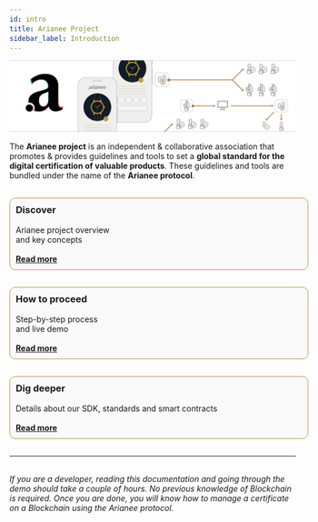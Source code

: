 ```yaml
---
id: intro
title: Arianee Project
sidebar_label: Introduction
---
```




![alt_text](../img/cover.png "image_tooltip")

The **Arianee project** is an independent & collaborative association that promotes & provides guidelines and tools to set a **global standard for the digital certification of valuable products**. These guidelines and tools are bundled under the name of the **Arianee protocol**.

<br/>

<div>
<div class="tiers">
<div class="tiers_inside">
<h3>Discover</h3><br/>
Arianee project overview <br> and key concepts
<br/><br/>
<b><a href="arianeeproject">Read more</a></b>
</div>
</div>



<div class="tiers">
<div class="tiers_inside">
<h3>How to proceed</h3>
<br>Step-by-step process <br> and live demo 
<br/><br/>
<b><a href="howToProceed">Read more</a></b>
</div>
</div>

<div class="tiers">
<div class="tiers_inside">
<h3>Dig deeper</h3><br/>
Details about our SDK, standards and smart contracts
<br/><br/>
<b><a href="ArianeeJS">Read more</a></b>


</div>
</div>
</div>
<hr style="clear: both; border-width:0!important; width:100%"/>
<br/><i>If you are a developer, reading this documentation and going through the demo should take a couple of hours. No previous knowledge of Blockchain is required. Once you are done, you will know how to manage a certificate on a Blockchain using the Arianee protocol.</i>


<style>
    .tiers {
        width: 33%;
        float: left;
        text-align:center;
    }
    .tiers_inside {
        width: 80%;
        text-align:left;
        margin:auto;
        padding: 10px;
        border: 1px solid #b79144;
        border-radius: 10px;
        background-color: #FAFAFA;
    }
    .onPageNav {
        display: none;
    }
    h1 {
        text-align:center;
    }
    h3 {
        margin: 0;
    }
    table{
        width:100%;
        table-layout: fixed;
        overflow-wrap: break-word;
    }
    .mainContainer .wrapper {
        width: 90%;
    }
    @media only screen and (max-width: 1024px) {
    .tiers {
        width: 100%;
        float: none;
        text-align:center;
        margin-bottom: 30px;
    }
    .mainContainer .wrapper {
        width: 100%;
    }  
    .tiers_inside {
        width: 100%;
        text-align:left;
        margin:auto;
    }      
}
</style>